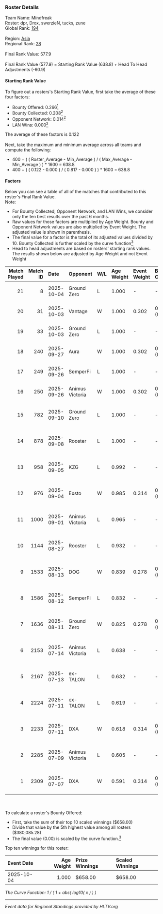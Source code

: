### Roster Details<br />
Team Name: Mindfreak<br />
Roster: dpr, Drox, swerzieN, tucks, zune<br />
Global Rank: [194](../../standings_global_2025_10_06.md)<br />
<br />
Region: [Asia]( ../../standings_asia_2025_10_06.md)<br />
Regional Rank: [28]( ../../standings_asia_2025_10_06.md)<br />
<br />
Final Rank Value:  577.9<br />
<br />
Final Rank Value (577.9) = Starting Rank Value (638.8) + Head To Head Adjustments (-60.9)<br />

#### Starting Rank Value<br />
To figure out a rosters's Starting Rank Value, first take the average of these four factors:<br />
- Bounty Offered: 0.266[<sup>1</sup>](#table2)
- Bounty Collected: 0.208[<sup>2</sup>](#table1)
- Opponent Network: 0.014[<sup>2</sup>](#table1)
- LAN Wins: 0.000[<sup>2</sup>](#table1)

The average of these factors is 0.122<br />
<br />
Next, take the maximum and minimum average across all teams and compute the following:<br />
- 400 + ( ( Roster_Average - Min_Average ) / ( Max_Average - Min_Average ) ) * 1600 = 638.8
- 400 + ( ( 0.122 - 0.000 ) / ( 0.817 - 0.000 ) ) * 1600 = 638.8


#### Factors<br />
Below you can see a table of all of the matches that contributed to this roster's Final Rank Value.<br />
Note:<br />

- For Bounty Collected, Opponent Network, and LAN Wins, we consider only the ten best results over the past 6 months.
- Raw values for those factors are multiplied by Age Weight. Bounty and Opponent Network values are also multiplied by Event Weight. The adjusted value is shown in parenthesis.
- The final value for a factor is the total of its adjusted values divided by 10. Bounty Collected is further scaled by the curve function[<sup>3</sup>](#curveFunction)
- Head to head adjustments are based on rosters' starting rank values. The results shown below are adjusted by Age Weight and not Event Weight
<span id="table1"></span><br />


| Match Played | Match ID | Date       | Opponent        | W/L | Age Weight | Event Weight | Bounty Collected | Opponent Network | LAN Wins  | H2H Adj. | Roster                                  |
| -: | -: | :- | :- | :- | :- | :- | :- | :- | :- | -: | :- |
|           21 |        8 | 2025-10-04 | Ground Zero     | L   | 1.000      | -            | -                | -                | -         |   -10.38 | dpr, Drox, swerzieN, tucks, zune        |
|           20 |       31 | 2025-10-03 | Vantage         | W   | 1.000      | 0.302        | 0.001 (0.000)    | 0.083 (0.025)    | 0 (0.000) |    17.44 | dpr, Drox, swerzieN, tucks, zune        |
|           19 |       33 | 2025-10-03 | Ground Zero     | L   | 1.000      | -            | -                | -                | -         |   -10.14 | dpr, Drox, swerzieN, tucks, zune        |
|           18 |      240 | 2025-09-27 | Aura            | W   | 1.000      | 0.302        | 0.000 (0.000)    | 0.041 (0.013)    | 0 (0.000) |     9.03 | dpr, Drox, swerzieN, tucks, zune        |
|           17 |      249 | 2025-09-26 | SemperFi        | L   | 1.000      | -            | -                | -                | -         |    -5.36 | dpr, Drox, swerzieN, tucks, zune        |
|           16 |      250 | 2025-09-26 | Animus Victoria | W   | 1.000      | 0.302        | 0.000 (0.000)    | 0.105 (0.032)    | 0 (0.000) |    14.82 | dpr, Drox, swerzieN, tucks, zune        |
|           15 |      782 | 2025-09-10 | Ground Zero     | L   | 1.000      | -            | -                | -                | -         |   -11.31 | Crunchy, kairo, swerzieN, tucks, zune   |
|           14 |      878 | 2025-09-08 | Rooster         | L   | 1.000      | -            | -                | -                | -         |    -8.06 | Crunchy, kairo, swerzieN, tucks, zune   |
|           13 |      958 | 2025-09-05 | KZG             | L   | 0.992      | -            | -                | -                | -         |   -12.21 | JohnSm1th, kairo, swerzieN, tucks, zune |
|           12 |      976 | 2025-09-04 | Exsto           | W   | 0.985      | 0.314        | 0.000 (0.000)    | 0.000 (0.000)    | 0 (0.000) |     7.66 | JohnSm1th, kairo, swerzieN, tucks, zune |
|           11 |     1000 | 2025-09-01 | Animus Victoria | L   | 0.965      | -            | -                | -                | -         |   -17.35 | JohnSm1th, kairo, swerzieN, tucks, zune |
|           10 |     1144 | 2025-08-27 | Rooster         | L   | 0.932      | -            | -                | -                | -         |    -9.00 | Crunchy, kairo, swerzieN, tucks, zune   |
|            9 |     1533 | 2025-08-13 | DOG             | W   | 0.839      | 0.278        | 0.000 (0.000)    | 0.034 (0.008)    | 0 (0.000) |     6.25 | Crunchy, kairo, swerzieN, tucks, zune   |
|            8 |     1586 | 2025-08-12 | SemperFi        | L   | 0.832      | -            | -                | -                | -         |    -6.63 | Crunchy, kairo, swerzieN, tucks, zune   |
|            7 |     1636 | 2025-08-11 | Ground Zero     | W   | 0.825      | 0.278        | 0.006 (0.001)    | 0.240 (0.055)    | 0 (0.000) |    15.43 | Crunchy, kairo, swerzieN, tucks, zune   |
|            6 |     2153 | 2025-07-14 | Animus Victoria | L   | 0.638      | -            | -                | -                | -         |   -12.03 | Crunchy, kairo, swerzieN, tucks, zune   |
|            5 |     2167 | 2025-07-13 | ex-TALON        | L   | 0.632      | -            | -                | -                | -         |   -12.29 | Crunchy, kairo, swerzieN, tucks, zune   |
|            4 |     2224 | 2025-07-11 | ex-TALON        | L   | 0.619      | -            | -                | -                | -         |   -12.46 | Crunchy, kairo, swerzieN, tucks, zune   |
|            3 |     2233 | 2025-07-11 | DXA             | W   | 0.618      | 0.314        | 0.000 (0.000)    | 0.025 (0.005)    | 0 (0.000) |     4.26 | Crunchy, kairo, swerzieN, tucks, zune   |
|            2 |     2285 | 2025-07-09 | Animus Victoria | L   | 0.605      | -            | -                | -                | -         |   -12.44 | Crunchy, kairo, swerzieN, tucks, zune   |
|            1 |     2309 | 2025-07-07 | DXA             | W   | 0.591      | 0.314        | 0.000 (0.000)    | 0.025 (0.005)    | 0 (0.000) |     3.83 | Crunchy, kairo, swerzieN, tucks, zune   |

<br />
<span id="table2"></span><br />
To calculate a roster's Bounty Offered:<br />

- First, take the sum of their top 10 scaled winnings ($658.00)
- Divide that value by the 5th highest value among all rosters ($380,085.28)
- The final value (0.00) is scaled by the curve function.[<sup>3</sup>](#curveFunction)

Top ten winnings for this roster:<br />

| Event Date | Age Weight | Prize Winnings | Scaled Winnings |
| :- | -: | :- | :- |
| 2025-10-04 |      1.000 | $658.00        | $658.00         |


<span id="curveFunction"></span>_The Curve Function: 1 / ( 1 + abs( log10( x ) ) )_<br />

---
_Event data for Regional Standings provided by HLTV.org_<br />
